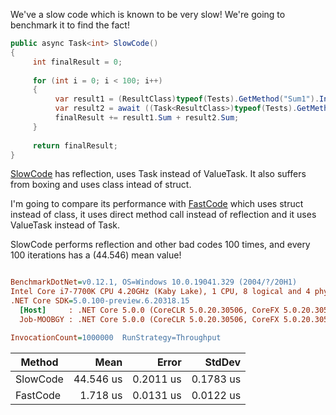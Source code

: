 We've a slow code which is known to be very slow! We're going to benchmark it to find the fact!

```cs
public async Task<int> SlowCode()
{
     int finalResult = 0;
            
     for (int i = 0; i < 100; i++)
     {
          var result1 = (ResultClass)typeof(Tests).GetMethod("Sum1").Invoke(this, new object[] { 1, 2 });
          var result2 = await ((Task<ResultClass>)typeof(Tests).GetMethod("Sum1Async").Invoke(this, new object[] { 1, 2 }));
          finalResult += result1.Sum + result2.Sum;
     }
            
     return finalResult;
}
```

[SlowCode](https://github.com/ysmoradi/MicroOptimizationBenchmark/blob/master/MicroOptimizationBenchmark/Program.cs#L28-L40) has reflection, uses Task instead of ValueTask. It also suffers from boxing and uses class intead of struct.

I'm going to compare its performance with [FastCode](https://github.com/ysmoradi/MicroOptimizationBenchmark/blob/master/MicroOptimizationBenchmark/Program.cs#L43-L55) which uses struct instead of class, it uses direct method call instead of reflection and it uses ValueTask instead of Task.

SlowCode performs reflection and other bad codes 100 times, and every 100 iterations has a (44.546) mean value!

``` ini

BenchmarkDotNet=v0.12.1, OS=Windows 10.0.19041.329 (2004/?/20H1)
Intel Core i7-7700K CPU 4.20GHz (Kaby Lake), 1 CPU, 8 logical and 4 physical cores
.NET Core SDK=5.0.100-preview.6.20318.15
  [Host]     : .NET Core 5.0.0 (CoreCLR 5.0.20.30506, CoreFX 5.0.20.30506), X64 RyuJIT
  Job-MOOBGY : .NET Core 5.0.0 (CoreCLR 5.0.20.30506, CoreFX 5.0.20.30506), X64 RyuJIT

InvocationCount=1000000  RunStrategy=Throughput

```
|   Method |      Mean |     Error |    StdDev |
|--------- |----------:|----------:|----------:|
| SlowCode | 44.546 us | 0.2011 us | 0.1783 us |
| FastCode |  1.718 us | 0.0131 us | 0.0122 us |
